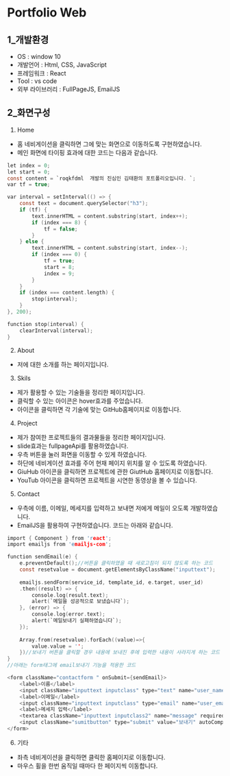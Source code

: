 # Portfolio Web
## 1_개발환경
  * OS : window 10
  * 개발언어 : Html, CSS, JavaScript
  * 프레임워크 : React
  * Tool : vs code
  * 외부 라이브러리 : FullPageJS, EmailJS
## 2_화면구성
1. Home
  * 홈 네비게이션을 클릭하면 그에 맞는 화면으로 이동하도록 구현하였습니다.
  * 메인 화면에 타이핑 효과에 대한 코드는 다음과 같습니다.
```C
let index = 0;
let start = 0;
const content = `roqkfdml  개발의 진심인 김태환의 포트폴리오입니다. `;
var tf = true;

var interval = setInterval(() => {
    const text = document.querySelector("h3");
    if (tf) {
        text.innerHTML = content.substring(start, index++);
        if (index === 8) {
            tf = false;
        }
    } else {
        text.innerHTML = content.substring(start, index--);
        if (index === 0) {
            tf = true;
            start = 8;
            index = 9;
        }
    }
    if (index === content.length) {
        stop(interval);
    }
}, 200);

function stop(interval) {
    clearInterval(interval);
}

```
2. About
  * 저에 대한 소개를 하는 페이지입니다.
3. Skils
  * 제가 활용할 수 있는 기술들을 정리한 페이지입니다.
  * 클릭할 수 있는 아이콘은 hover효과를 주었습니다.
  * 아이콘을 클릭하면 각 기술에 맞는 GitHub홈페이지로 이동합니다.
4. Project
  * 제가 참여한 프로젝트들의 결과물들을 정리한 페이지입니다.
  * slide효과는 fullpageApi를 활용하였습니다.
  * 우측 버튼을 눌러 화면을 이동할 수 있게 하였습니다.
  * 하단에 네비게이션 효과를 주어 현재 페이지 위치를 알 수 있도록 하였습니다.
  * GiuHub 아이콘을 클릭하면 프로젝트에 관한 GiutHub 홈페이지로 이동합니다.
  * YouTub 아이콘을 클릭하면 프로젝트을 시연한 동영상을 볼 수 있습니다.
5. Contact 
  * 우측에 이름, 이메일, 메세지를 입력하고 보내면 저에게 메일이 오도록 개발하였습니다.
  * EmailJS을 활용하여 구현하였습니다. 코드는 아래와 같습니다.
```C
import { Component } from 'react';
import emailjs from 'emailjs-com';

function sendEmail(e) {
    e.preventDefault();//버튼을 클릭하였을 때 새로고침이 되지 않도록 하는 코드
    const resetvalue = document.getElementsByClassName("inputtext");
    
    emailjs.sendForm(service_id, template_id, e.target, user_id)
    .then((result) => {
        console.log(result.text);
        alert(`메일을 성공적으로 보냈습니다`);
    }, (error) => {
        console.log(error.text);
        alert(`메일보내기 실패하였습니다`);
    });
    
    Array.from(resetvalue).forEach((value)=>{
        value.value = '';
    })//보내기 버튼을 클릭할 경우 내용에 보내진 후에 입력한 내용이 사라지게 하는 코드
}
//아래는 form태그에 email보내기 기능을 적용한 코드

<form className="contactform " onSubmit={sendEmail}>
    <label>이름</label>
    <input className="inputtext inputclass" type="text" name="user_name" required autoComplete='off' />
    <label>이메일</label>
    <input className="inputtext inputclass" type="email" name="user_email" required autoComplete='off' />
    <label>메세지 입력</label>
    <textarea className="inputtext inputclass2" name="message" required/>
    <input className="sumitbutton" type="submit" value="보내기" autoComplete='off'/>
</form>
```
6. 기타
* 좌측 네비게이션을 클릭하면 클릭한 홈페이지로 이동합니다.
* 마우스 휠을 한번 움직일 때마다 한 페이지씩 이동합니다.
